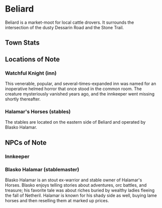 # Beliard

Beliard is a market-moot for local cattle drovers. It surrounds the intersection of the dusty Dessarin Road and the Stone Trail.

## Town Stats

## Locations of Note

### Watchful Knight (inn)

This venerable, popular, and several-times-expanded inn was named for an inoperative helmed horror that once stood in the common room. The creature mysteriously vanished years ago, and the innkeeper went missing shortly thereafter.

### Halamar's Horses (stables)

The stables are located on the eastern side of Beliard and operated by Blasko Halamar.

## NPCs of Note

### Innkeeper

### Blasko Halamar (stablemaster)

Blasko Halamar is an stout ex-warrior and stable owner of Halamar's Horses. Blasko enjoys telling stories about adventures, orc battles, and treasure; his favorite tale was about riches buried by wealthy ladies fleeing the fall of Netheril. Halamar is known for his shady side as well, buying lame horses and then reselling them at marked up prices.